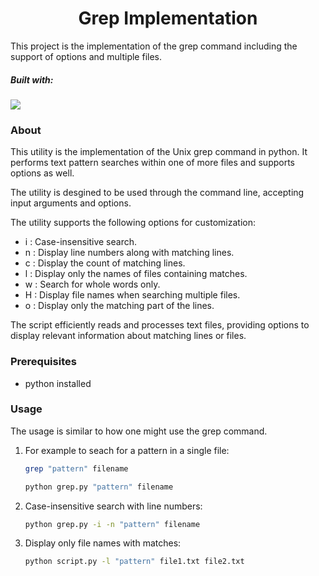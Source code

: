<h1 align="center"> Grep Implementation</h1>

This project is the implementation of the grep command including the support of options and multiple files.

<h5>Built with: </h5>
<img src="https://img.shields.io/badge/Python-3776AB?style=for-the-badge&logo=python&logoColor=white">

### About

This utility is the implementation of the Unix grep command in python. It performs text pattern searches within one of more files and supports options as well.

The utility is desgined to be used through the command line, accepting input arguments and options.

The utility supports the following options for customization:

- i : Case-insensitive search.
- n : Display line numbers along with matching lines.
- c : Display the count of matching lines.
- l : Display only the names of files containing matches.
- w : Search for whole words only.
- H : Display file names when searching multiple files.
- o : Display only the matching part of the lines.

The script efficiently reads and processes text files, providing options to display relevant information about matching lines or files.

### Prerequisites

- python installed

### Usage

The usage is similar to how one might use the grep command.

1. For example to seach for a pattern in a single file:

   ```sh
   grep "pattern" filename
   ```

   ```sh
   python grep.py "pattern" filename
   ```

2. Case-insensitive search with line numbers:

   ```sh
   python grep.py -i -n "pattern" filename
   ```

3. Display only file names with matches:

   ```sh
   python script.py -l "pattern" file1.txt file2.txt
   ```
